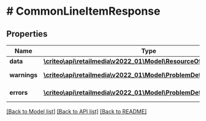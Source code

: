 # # CommonLineItemResponse

## Properties

Name | Type | Description | Notes
------------ | ------------- | ------------- | -------------
**data** | [**\criteo\api\retailmedia\v2022_01\Model\ResourceOfCommonLineItem**](ResourceOfCommonLineItem.md) |  | [optional]
**warnings** | [**\criteo\api\retailmedia\v2022_01\Model\ProblemDetails[]**](ProblemDetails.md) |  | [optional] [readonly]
**errors** | [**\criteo\api\retailmedia\v2022_01\Model\ProblemDetails[]**](ProblemDetails.md) |  | [optional] [readonly]

[[Back to Model list]](../../README.md#models) [[Back to API list]](../../README.md#endpoints) [[Back to README]](../../README.md)
